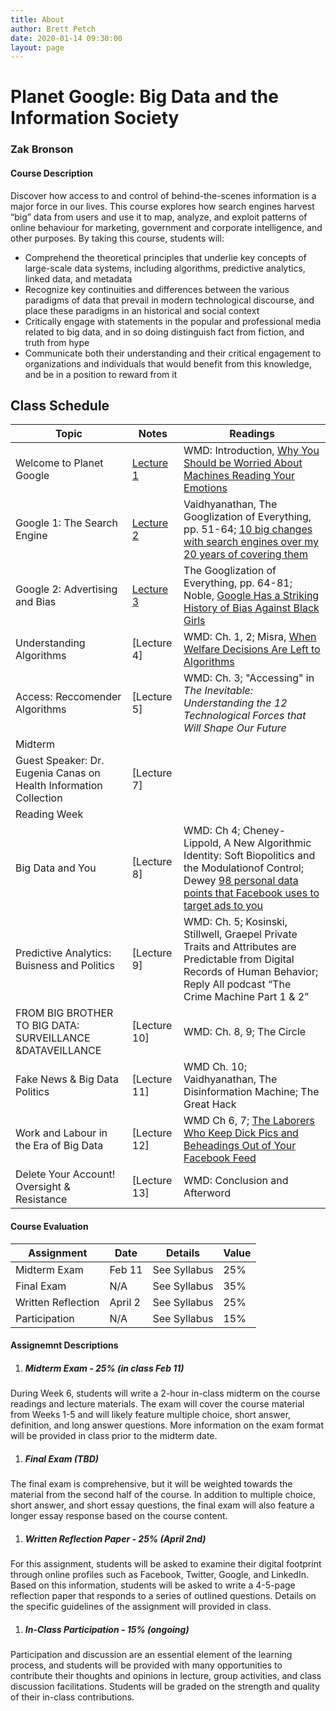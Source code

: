 ```yaml
---
title: About
author: Brett Petch
date: 2020-01-14 09:30:00
layout: page
---
```


# Planet Google: Big Data and the Information Society
### Zak Bronson
#### Course Description
Discover how access to and control of behind-the-scenes information is a major force in our lives. This course explores how search engines harvest “big” data from users and use it to map, analyze, and exploit patterns of online behaviour for marketing, government and corporate intelligence, and other purposes.
By taking this course, students will:
- Comprehend the theoretical principles that underlie key concepts of large-scale data systems, including algorithms, predictive analytics, linked data, and metadata
- Recognize key continuities and differences between the various paradigms of data that prevail in modern technological discourse, and place these paradigms in an historical and social context
- Critically engage with statements in the popular and professional media related to big data, and in so doing distinguish fact from fiction, and truth from hype
- Communicate both their understanding and their critical engagement to organizations and individuals that would benefit from this knowledge, and be in a position to reward from it

## Class Schedule

|          Topic         |    Notes   |              Readings                    |
|------------------------|------------|------------------------------------------|
|Welcome to Planet Google|[Lecture 1] | WMD: Introduction, [Why You Should be Worried About Machines Reading Your Emotions]|
|Google 1: The Search Engine| [Lecture 2]| Vaidhyanathan, The Googlization of Everything, pp. 51-64;  [10 big changes with search engines over my 20 years of covering them] |
|Google 2: Advertising and Bias | [Lecture 3] | The Googlization of Everything, pp. 64-81; Noble, [Google Has a Striking History of Bias Against Black Girls] |
| Understanding Algorithms | [Lecture 4] | WMD: Ch. 1, 2; Misra, [When Welfare Decisions Are Left to Algorithms] | 
|Access: Reccomender Algorithms| [Lecture 5] | WMD: Ch. 3; "Accessing" in *The Inevitable: Understanding the 12 Technological Forces that Will Shape Our Future*|
| Midterm | ||
|Guest Speaker: Dr. Eugenia Canas on Health Information Collection| [Lecture 7] ||
|Reading Week|||
| Big Data and You | [Lecture 8] | WMD: Ch 4; Cheney-Lippold, A New Algorithmic Identity: Soft Biopolitics and the Modulationof Control; Dewey [98 personal data points that Facebook uses to target ads to you]|
|Predictive Analytics: Buisness and Politics| [Lecture 9] | WMD: Ch. 5; Kosinski, Stillwell, Graepel Private Traits and Attributes are Predictable from Digital Records of Human Behavior; Reply All podcast “The Crime Machine Part 1 & 2”|
| FROM BIG BROTHER TO BIG DATA: SURVEILLANCE &DATAVEILLANCE | [Lecture 10] | WMD: Ch. 8, 9; The Circle|
|Fake News & Big Data Politics | [Lecture 11] | WMD Ch. 10; Vaidhyanathan, The Disinformation Machine; The Great Hack |
| Work and Labour in the Era of Big Data | [Lecture 12] | WMD Ch 6, 7; [The Laborers Who Keep Dick Pics and Beheadings Out of Your Facebook Feed] |
|Delete Your Account! Oversight & Resistance | [Lecture 13] | WMD: Conclusion and Afterword| 

#### Course Evaluation

| Assignment | Date | Details    | Value | 
|------------------|-------|------------|-------|
|Midterm Exam      |Feb 11 |See Syllabus|25%    |
|Final Exam        |N/A    |See Syllabus|35%    |
|Written Reflection|April 2|See Syllabus|25%    |
|Participation     |N/A    |See Syllabus|15%    |

#### Assignemnt Descriptions

1. ##### Midterm Exam - 25% (in class Feb 11)
During Week 6, students will write a 2-hour in-class midterm on the course readings and lecture materials. The exam will cover the course material from Weeks 1-5 and will likely feature multiple choice, short answer, definition, and long answer questions. More information on the exam format will be provided in class prior to the midterm date.
1. ##### Final Exam (TBD)
The final exam is comprehensive, but it will be weighted towards the material from the second half of the course. In addition to multiple choice, short answer, and short essay questions, the final exam will also feature a longer essay response based on the course content.
1. ##### Written Reflection Paper - 25% (April 2nd)
For this assignment, students will be asked to examine their digital footprint through online profiles such as Facebook, Twitter, Google, and LinkedIn. Based on this information, students will be asked to write a 4-5-page reflection paper that responds to a series of outlined questions. Details on the specific guidelines of the assignment will provided in class.
1. ##### In-Class Participation - 15% (ongoing)
Participation and discussion are an essential element of the learning process, and students will be provided with many opportunities to contribute their thoughts and opinions in lecture, group activities, and class discussion facilitations. Students will be graded on the strength and quality of their in-class contributions.

[Lecture 1]: 2020/01/14/0
[Lecture 2]: 2020/01/14/1
[Lecture 3]: 2020/01/14/2


[Why You Should be Worried About Machines Reading Your Emotions]: https://www.theguardian.com/technology/2019/mar/06/facial-recognition-software-emotional-science


[10 big changes with search engines over my 20 years of covering them]: https://searchengineland.com/10-big-changes-search-20-years-covering-246421


[Google Has a Striking History of Bias Against Black Girls]: https://time.com/5209144/google-search-engine-algorithm-bias-racism/

[When Welfare Decisions Are Left to Algorithms]: https://www.theatlantic.com/business/archive/2018/02/virginia-eubanks-automating-inequality/553460/

[98 personal data points that Facebook uses to target ads to you]: https://www.washingtonpost.com/news/the-intersect/wp/2016/08/19/98-personal-data-points-that-facebook-uses-to-target-ads-to-you/

[The Laborers Who Keep Dick Pics and Beheadings Out of Your Facebook Feed]: https://www.wired.com/2014/10/content-moderation/